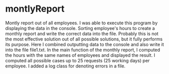# montlyReport
Montly report out of all employees.
I was able to execute this program by displaying the data in the console.
Sorting employee's hours to create a monthly report and write the correct data into the file.
Probably this is not the most effective solution out of all possible solutions, but it fully performs its purpose.
Here I combined outputting data to the console and also write it into the file file1.txt.
In the main function of the monthly report, I computed the hours with the same names of employees and displayed the result.
I computed all possible cases up to 25 requests (25 working days) per employee.
I added a log class for denoting errors in a file.
